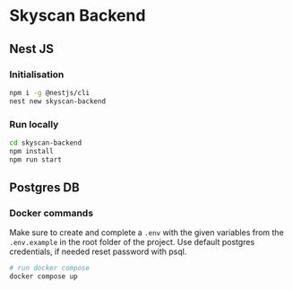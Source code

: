 # Skyscan Backend

## Nest JS

### Initialisation

```sh
npm i -g @nestjs/cli
nest new skyscan-backend
```

### Run locally

```sh
cd skyscan-backend
npm install
npm run start
```

## Postgres DB

### Docker commands

Make sure to create and complete a `.env` with the given variables from the `.env.example` in the root folder of the project.
Use default postgres credentials, if needed reset password with psql.

```sh
# run docker compose
docker compose up

```